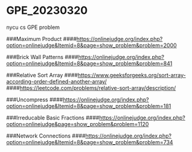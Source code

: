 # GPE_20230320
nycu cs GPE problem 

###Maximum Product
####https://onlinejudge.org/index.php?option=onlinejudge&Itemid=8&page=show_problem&problem=2000

###Brick Wall Patterns
####https://onlinejudge.org/index.php?option=onlinejudge&Itemid=8&page=show_problem&problem=841

###Relative Sort Array
####https://www.geeksforgeeks.org/sort-array-according-order-defined-another-array/
####https://leetcode.com/problems/relative-sort-array/description/

###Uncompress
####https://onlinejudge.org/index.php?option=onlinejudge&Itemid=8&page=show_problem&problem=181

###Irreducable Basic Fractions
####https://onlinejudge.org/index.php?option=onlinejudge&page=show_problem&problem=1120

###Network Connections
####https://onlinejudge.org/index.php?option=onlinejudge&Itemid=8&page=show_problem&problem=734
